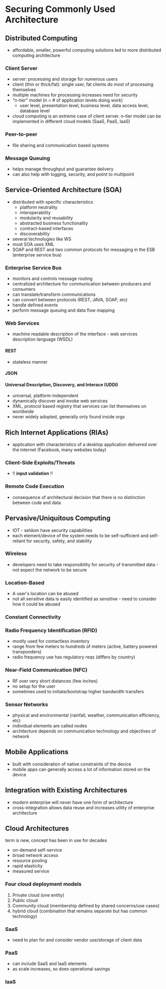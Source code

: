 # Securing Commonly Used Architecture

## Distributed Computing

- affordable, smaller, powerful computing solutions led to more distributed computing architecture

### Client Server

- server: processing and storage for numerous users
- client (thin or thick/fat): single user, fat clients do most of processing themselves
- multiple machines for processing increases need for security
- "n-tier" model (n = # of application levels doing work)
  - user level, presentation level, business level, data access level, database level
- cloud computing is an extreme case of client server. n-tier model can be implemented in different cloud models (SaaS, PaaS, IaaS)

### Peer-to-peer

- file sharing and communication based systems

### Message Queuing

- helps manage throughput and guarantee delivery
- can also help with logging, security, and poiint to multipoint

## Service-Oriented Architecture (SOA)

- distributed with specific characteristics
  - platform neutrality
  - interoperability
  - modularity and reusability
  - abstracted business functionality
  - contract-based interfaces
  - discoverability
- several technologies like WS
- most SOA uses XML
- SOAP and REST and two common protocols for messaging in the ESB (enterprise service bus)

### Enterprise Service Bus

- monitors and controls message routing
- centralized architecture for communication between producers and consumers
- can translate/transform communications
- can convert between protocols (REST, JAVA, SOAP, etc)
- handle defined events
- perform message queuing and data flow mapping

### Web Services

- machine readable description of the interface - web services description language (WSDL)

#### REST

- stateless manner

#### JSON

#### Universal Description, Discovery, and Interace (UDDI)

- universal, platform-independent
- dynamically discover and invoke web services
- XML, protocol based registry that services can list themselves on worldwide
- never widely adopted, generally only found inside orgs

## Rich Internet Applications (RIAs)

- application with characteristics of a desktop application delivered over the internet (Facebook, many websites today)

### Client-Side Exploits/Threats

- !! **input validation** !!

### Remote Code Execution

- consequence of architectural decision that there is no distinction between code and data

## Pervasive/Uniquitous Computing

- IOT - seldom have security capabilities
- each element/device of the system needs to be self-sufficient and self-reliant for security, safety, and stability

### Wireless

- developers need to take responsibility for security of transmitted data - not expect the network to be secure

### Location-Based

- A user's location can be abused
- not all sensitive data is easily identified as sensitive - need to consider how it could be abused

### Constant Connectivity

### Radio Frequency Identification (RFID)

- mostly used for contactless inventory
- range from few meters to hundreds of meters (active, battery powered transponders)
- radio frequency use has regulatory reqs (differs by country)

### Near-Field Communication (NFC)

- RF over very short distances (few inches)
- no setup for the user
- sometimes used to initiate/bootstrap higher bandwidth transfers

### Sensor Networks

- physical and environmental (rainfall, weather, communication efficiency, etc)
- individual elements are called nodes
- architecture depends on communication technology and objectives of network

## Mobile Applications

- built with consideration of native constraints of the device
- mobile apps can generally access a lot of information stored on the device

## Integration with Existing Architectures

- modern enterprise will never have one form of architecture
- cross-integration allows data reuse and increases utility of enterprise architecture

## Cloud Architectures

term is new, concept has been in use for decades

- on-demand self-service
- broad network access
- resource pooling
- rapid elasticity
- measured service

### Four cloud deployment models

1. Private cloud (one entity)
2. Public cloud
3. Community cloud (membership defined by shared concerns/use cases)
4. hybrid cloud (combination that remains separate but has common technology)

### SaaS

- need to plan for and consider vendor use/storage of client data

### PaaS

- can include SaaS and IaaS elements
- as scale increases, so does operational savings

### IaaS
